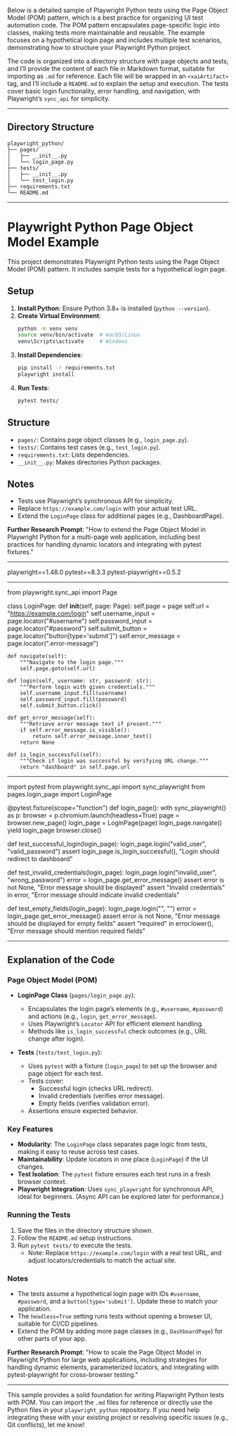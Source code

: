 Below is a detailed sample of Playwright Python tests using the Page Object Model (POM) pattern, which is a best practice for organizing UI test automation code. The POM pattern encapsulates page-specific logic into classes, making tests more maintainable and reusable. The example focuses on a hypothetical login page and includes multiple test scenarios, demonstrating how to structure your Playwright Python project.

The code is organized into a directory structure with page objects and tests, and I’ll provide the content of each file in Markdown format, suitable for importing as `.md` for reference. Each file will be wrapped in an `<xaiArtifact>` tag, and I’ll include a `README.md` to explain the setup and execution. The tests cover basic login functionality, error handling, and navigation, with Playwright’s `sync_api` for simplicity.

---

## Directory Structure
```
playwright_python/
├── pages/
│   ├── __init__.py
│   └── login_page.py
├── tests/
│   ├── __init__.py
│   └── test_login.py
├── requirements.txt
└── README.md
```

---

<xaiArtifact artifact_id="9311be49-4814-4e17-9206-1d807752c79d" artifact_version_id="cb212c37-5355-409b-8b81-d4e232dc095b" title="README.md" contentType="text/markdown">

# Playwright Python Page Object Model Example

This project demonstrates Playwright Python tests using the Page Object Model (POM) pattern. It includes sample tests for a hypothetical login page.

## Setup
1. **Install Python**: Ensure Python 3.8+ is installed (`python --version`).
2. **Create Virtual Environment**:
   ```bash
   python -m venv venv
   source venv/bin/activate  # macOS/Linux
   venv\Scripts\activate     # Windows
   ```
3. **Install Dependencies**:
   ```bash
   pip install -r requirements.txt
   playwright install
   ```
4. **Run Tests**:
   ```bash
   pytest tests/
   ```

## Structure
- `pages/`: Contains page object classes (e.g., `login_page.py`).
- `tests/`: Contains test cases (e.g., `test_login.py`).
- `requirements.txt`: Lists dependencies.
- `__init__.py`: Makes directories Python packages.

## Notes
- Tests use Playwright’s synchronous API for simplicity.
- Replace `https://example.com/login` with your actual test URL.
- Extend the `LoginPage` class for additional pages (e.g., DashboardPage).

**Further Research Prompt**: "How to extend the Page Object Model in Playwright Python for a multi-page web application, including best practices for handling dynamic locators and integrating with pytest fixtures."

</xaiArtifact>

---

<xaiArtifact artifact_id="ecfb1d43-15f7-446a-8743-54251ab564dc" artifact_version_id="30cc8ec5-69e4-4d12-bff5-8ff9c738b01d" title="requirements.txt" contentType="text/plain">

playwright==1.48.0
pytest==8.3.3
pytest-playwright==0.5.2

</xaiArtifact>

---

<xaiArtifact artifact_id="fd7deeca-e7dc-4a6e-baa1-0724f9b9b42f" artifact_version_id="1c6a4720-3656-43bb-b56e-02c3d3392968" title="pages/login_page.py" contentType="text/python">

from playwright.sync_api import Page

class LoginPage:
    def __init__(self, page: Page):
        self.page = page
        self.url = "https://example.com/login"
        self.username_input = page.locator("#username")
        self.password_input = page.locator("#password")
        self.submit_button = page.locator("button[type='submit']")
        self.error_message = page.locator(".error-message")

    def navigate(self):
        """Navigate to the login page."""
        self.page.goto(self.url)

    def login(self, username: str, password: str):
        """Perform login with given credentials."""
        self.username_input.fill(username)
        self.password_input.fill(password)
        self.submit_button.click()

    def get_error_message(self):
        """Retrieve error message text if present."""
        if self.error_message.is_visible():
            return self.error_message.inner_text()
        return None

    def is_login_successful(self):
        """Check if login was successful by verifying URL change."""
        return "dashboard" in self.page.url

</xaiArtifact>

---

<xaiArtifact artifact_id="20b7812d-c583-466f-85bc-c04cd7196cf5" artifact_version_id="2c585605-b0d0-4d70-96af-6eb69c5eb2c6" title="tests/test_login.py" contentType="text/python">

import pytest
from playwright.sync_api import sync_playwright
from pages.login_page import LoginPage

@pytest.fixture(scope="function")
def login_page():
    with sync_playwright() as p:
        browser = p.chromium.launch(headless=True)
        page = browser.new_page()
        login_page = LoginPage(page)
        login_page.navigate()
        yield login_page
        browser.close()

def test_successful_login(login_page):
    login_page.login("valid_user", "valid_password")
    assert login_page.is_login_successful(), "Login should redirect to dashboard"

def test_invalid_credentials(login_page):
    login_page.login("invalid_user", "wrong_password")
    error = login_page.get_error_message()
    assert error is not None, "Error message should be displayed"
    assert "Invalid credentials" in error, "Error message should indicate invalid credentials"

def test_empty_fields(login_page):
    login_page.login("", "")
    error = login_page.get_error_message()
    assert error is not None, "Error message should be displayed for empty fields"
    assert "required" in error.lower(), "Error message should mention required fields"

</xaiArtifact>

---

## Explanation of the Code

### Page Object Model (POM)
- **LoginPage Class** (`pages/login_page.py`):
  - Encapsulates the login page’s elements (e.g., `#username`, `#password`) and actions (e.g., `login`, `get_error_message`).
  - Uses Playwright’s `Locator` API for efficient element handling.
  - Methods like `is_login_successful` check outcomes (e.g., URL change after login).

- **Tests** (`tests/test_login.py`):
  - Uses `pytest` with a fixture (`login_page`) to set up the browser and page object for each test.
  - Tests cover:
    - Successful login (checks URL redirect).
    - Invalid credentials (verifies error message).
    - Empty fields (verifies validation error).
  - Assertions ensure expected behavior.

### Key Features
- **Modularity**: The `LoginPage` class separates page logic from tests, making it easy to reuse across test cases.
- **Maintainability**: Update locators in one place (`LoginPage`) if the UI changes.
- **Test Isolation**: The `pytest` fixture ensures each test runs in a fresh browser context.
- **Playwright Integration**: Uses `sync_playwright` for synchronous API, ideal for beginners. (Async API can be explored later for performance.)

### Running the Tests
1. Save the files in the directory structure shown.
2. Follow the `README.md` setup instructions.
3. Run `pytest tests/` to execute the tests.
   - Note: Replace `https://example.com/login` with a real test URL, and adjust locators/credentials to match the actual site.

### Notes
- The tests assume a hypothetical login page with IDs `#username`, `#password`, and a `button[type='submit']`. Update these to match your application.
- The `headless=True` setting runs tests without opening a browser UI, suitable for CI/CD pipelines.
- Extend the POM by adding more page classes (e.g., `DashboardPage`) for other parts of your app.

**Further Research Prompt**: "How to scale the Page Object Model in Playwright Python for large web applications, including strategies for handling dynamic elements, parameterized locators, and integrating with pytest-playwright for cross-browser testing."

---

This sample provides a solid foundation for writing Playwright Python tests with POM. You can import the `.md` files for reference or directly use the Python files in your `playwright_python` repository. If you need help integrating these with your existing project or resolving specific issues (e.g., Git conflicts), let me know!